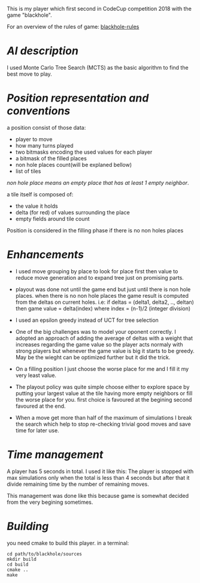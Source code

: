 This is my player which first second in CodeCup competition 2018 with the
game "blackhole".

For an overview of the rules of game:
[blackhole-rules](https://www.codecup.nl/rules_blackhole.php)

# *AI description*

I used Monte Carlo Tree Search (MCTS) as the basic algorithm to find the best
move to play.

# *Position representation and conventions*

a position consist of those data:
- player to move
- how many turns played
- two bitmasks encoding the used values for each player
- a bitmask of the filled places
- non hole places count(will be explaned bellow)
- list of tiles

*non hole place means an empty place that has at least 1 empty neighbor*.

a tile itself is composed of:
- the value it holds
- delta (for red) of values surrounding the place
- empty fields around tile count

Position is considered in the filling phase if there is no non holes places

# *Enhancements*

- I used move grouping by place to look for place first then value to reduce move generation and to expand tree just on promising parts.

- playout was done not until the game end but just until there is non hole places.
when there is no non hole places the game result is computed from the deltas on
current holes. i.e:
if deltas = (delta1, delta2, .., deltan) then
game value = delta(index) where index = (n-1)/2 (integer division)

- I used an epsilon greedy instead of UCT for tree selection

- One of the big challenges was to model your oponent correctly. I adopted an approach
of adding the average of deltas with a weight that increases regarding the game value
so the player acts normaly with strong players but whenever the game value is big it
starts to be greedy. May be the wieght can be optimized further but it did the trick.

- On a filling position I just choose the worse place for me and I fill it my very
 least value.

- The playout policy was quite simple choose either to explore space by putting your
  largest value at the tile having more empty neighbors or fill the worse place for
  you. first choice is favoured at the begining second favoured at the end.

- When a move get more than half of the maximum of simulations I break the search which help to stop re-checking trivial good moves and save time for later use. 

# *Time management*

A player has 5 seconds in total. I used it like this:
The player is stopped with max simulations only when the total is less than 4 seconds but after that it divide remaining time by the number of remaining moves.

This management was done like this because game is somewhat decided from the very begining sometimes.


# *Building*

you need cmake to build this player. in a terminal:

```
cd path/to/blackhole/sources
mkdir build
cd build
cmake ..
make
```
